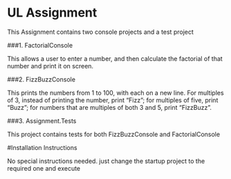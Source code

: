 # UL Assignment

This Assignment contains two console projects and a test project

###1. FactorialConsole

This allows a user to enter a number, and then calculate the factorial 
of that number and print it on screen. 


###2. FizzBuzzConsole

This prints the numbers from 1 to 100, with each on a new line. 
For multiples of 3, instead of printing the number, print “Fizz”; for multiples of five, 
print “Buzz”; for numbers that are multiples of both 3 and 5, print “FizzBuzz”.


###3. Assignment.Tests

This project contains tests for both FizzBuzzConsole and FactorialConsole 


#Installation Instructions

No special instructions needed.
just change the startup project to the required one and execute
